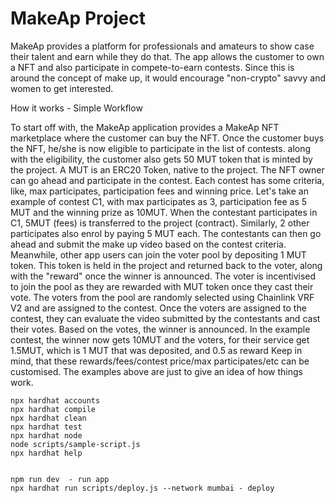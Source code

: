 # MakeAp Project

MakeAp provides a platform for professionals and amateurs to show case their talent and earn while they do that. The app allows the customer to own a NFT and also participate in compete-to-earn contests. Since this is around the concept of make up, it would encourage "non-crypto" savvy and women to get interested.

How it works - Simple Workflow

To start off with, the MakeAp application provides a MakeAp NFT marketplace where the customer can buy the NFT.
Once the customer buys the NFT, he/she is now eligible to participate in the list of contests. along with the eligibility, the customer also gets 50 MUT token that is minted by the project. A MUT is an ERC20 Token, native to the project.
The NFT owner can go ahead and participate in the contest.
Each contest has some criteria, like, max participates, participation fees and winning price. Let's take an example of contest C1, with max participates as 3, participation fee as 5 MUT and the winning prize as 10MUT.
When the contestant participates in C1, 5MUT (fees) is transferred to the project (contract).
Similarly, 2 other participates also enrol by paying 5 MUT each.
The contestants can then go ahead and submit the make up video based on the contest criteria.
Meanwhile, other app users can join the voter pool by depositing 1 MUT token. This token is held in the project and returned back to the voter, along with the "reward" once the winner is announced. The voter is incentivised to join the pool as they are rewarded with MUT token once they cast their vote.
The voters from the pool are randomly selected using Chainlink VRF V2 and are assigned to the contest.
Once the voters are assigned to the contest, they can evaluate the video submitted by the contestants and cast their votes.
Based on the votes, the winner is announced. In the example contest, the winner now gets 10MUT and the voters, for their service get 1.5MUT, which is 1 MUT that was deposited, and 0.5 as reward
Keep in mind, that these rewards/fees/contest price/max participates/etc can be customised. The examples above are just to give an idea of how things work.

```shell
npx hardhat accounts
npx hardhat compile
npx hardhat clean
npx hardhat test
npx hardhat node
node scripts/sample-script.js
npx hardhat help


npm run dev  - run app
npx hardhat run scripts/deploy.js --network mumbai - deploy
```

